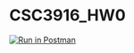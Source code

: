 # CSC3916_HW0

[![Run in Postman](https://run.pstmn.io/button.svg)](https://app.getpostman.com/run-collection/63e70ea26f0536850428)
